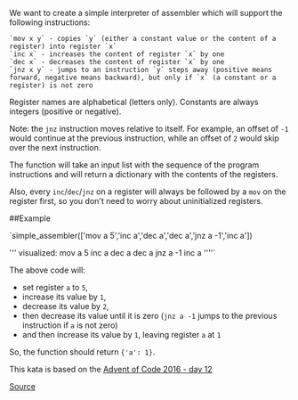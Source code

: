 We want to create a simple interpreter of assembler which will support the following instructions:

    `mov x y` - copies `y` (either a constant value or the content of a register) into register `x`
    `inc x` - increases the content of register `x` by one
    `dec x` - decreases the content of register `x` by one
    `jnz x y` - jumps to an instruction `y` steps away (positive means forward, negative means backward), but only if `x` (a constant or a register) is not zero

Register names are alphabetical (letters only). Constants are always integers (positive or negative).

Note: the `jnz` instruction moves relative to itself. For example, an offset of `-1` would continue at the previous instruction, while an offset of `2` would skip over the next instruction.

The function will take an input list with the sequence of the program instructions and will return a dictionary with the contents of the registers.

Also, every `inc`/`dec`/`jnz` on a register will always be followed by a `mov` on the register first, so you don't need to worry about uninitialized registers.

##Example

`simple_assembler(['mov a 5','inc a','dec a','dec a','jnz a -1','inc a'])

''' visualized:
mov a 5
inc a
dec a
dec a
jnz a -1
inc a
''''`

The above code will:

  *  set register `a` to `5`,
  *  increase its value by `1`,
  *  decrease its value by `2`,
  *  then decrease its value until it is zero (`jnz a -1` jumps to the previous instruction if `a` is not zero)
  *  and then increase its value by `1`, leaving register `a` at `1`

So, the function should return `{'a': 1}`.

This kata is based on the [Advent of Code 2016 - day 12](https://adventofcode.com/2016/day/12)

[Source](https://www.codewars.com/kata/simple-assembler-interpreter/train/javascript)
